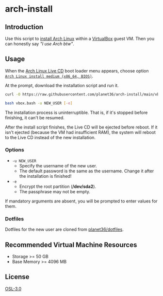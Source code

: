 # arch-install

## Introduction

Use this script to [install Arch Linux](https://wiki.archlinux.org/title/Installation_guide) within a [VirtualBox](https://www.virtualbox.org/) guest VM.  Then you can honestly say _"I use Arch btw"_.

## Usage

When the [Arch Linux Live CD](https://archlinux.org/download/) boot loader menu appears, choose option <u>`Arch Linux install medium (x86_64, BIOS)`</u>.

At the prompt, download the installation script and run it.
```sh
curl -O https://raw.githubusercontent.com/planet36/arch-install/main/vbox.bash

bash vbox.bash -u NEW_USER [-e]
```

The installation process is uninterruptible.  That is, if it's stopped before finishing, it can't be resumed.

After the install script finishes, the Live CD will be ejected before reboot.
If it isn't ejected (because the VM had insufficient RAM), the system will reboot to the Live CD instead of the new installation.

### Options

- `-u NEW_USER`
  - Specify the username of the new user.
  - The default password is the same as the username.  Change it after the installation is finished!
- `-e`
  - Encrypt the root partition (**/dev/sda2**).
  - The passphrase may not be empty.

If mandatory arguments are absent, you will be prompted to enter values for them.

### Dotfiles

Dotfiles for the new user are cloned from [planet36/dotfiles](https://github.com/planet36/dotfiles).

## Recommended Virtual Machine Resources

- Storage >= 50 GB
- Base Memory >= 4096 MB

## License

[OSL-3.0](https://opensource.org/license/osl-3-0-php/)

